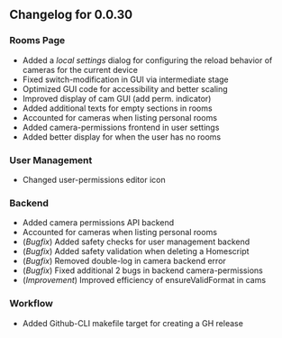 ## Changelog for 0.0.30

### Rooms Page
- Added a *local settings* dialog for configuring the reload behavior of cameras for the current device
- Fixed switch-modification in GUI via intermediate stage
- Optimized GUI code for accessibility and better scaling
- Improved display of cam GUI (add perm. indicator)
- Added additional texts for empty sections in rooms
- Accounted for cameras when listing personal rooms
- Added camera-permissions frontend in user settings
- Added better display for when the user has no rooms

### User Management
- Changed user-permissions editor icon
### Backend
- Added camera permissions API backend
- Accounted for cameras when listing personal rooms
- (*Bugfix*) Added safety checks for user management backend
- (*Bugfix*) Added safety validation when deleting a Homescript 
- (*Bugfix*) Removed double-log in camera backend error
- (*Bugfix*) Fixed additional 2 bugs in backend camera-permissions
- (*Improvement*) Improved efficiency of ensureValidFormat in cams

### Workflow
- Added Github-CLI makefile target for creating a GH release